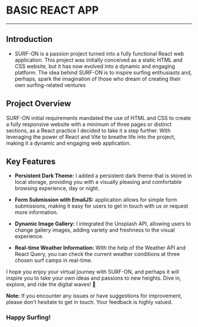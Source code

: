 # BASIC REACT APP

 <hr/>

## Introduction

- SURF-ON is a passion project turned into a fully functional React web application. This project was initially conceived as a static HTML and CSS website, but it has now evolved into a dynamic and engaging platform. The idea behind SURF-ON is to inspire surfing enthusiasts and, perhaps, spark the imagination of those who dream of creating their own surfing-related ventures

## Project Overview

SURF-ON initial requirements mandated the use of HTML and CSS to create a fully responsive website with a minimum of three pages or distinct sections, as a React practice I decided to take it a step further. With leveraging the power of React and Vite to breathe life into the project, making it a dynamic and engaging web application.

## Key Features

- **Persistent Dark Theme:** I added a persistent dark theme that is stored in local storage, providing you with a visually pleasing and comfortable browsing experience, day or night.

- **Form Submission with EmailJS:** application allows for simple form submissions, making it easy for users to get in touch with us or request more information.

- **Dynamic Image Gallery:** I integrated the Unsplash API, allowing users to change gallery images, adding variety and freshness to the visual experience.

- **Real-time Weather Information:** With the help of the Weather API and React Query, you can check the current weather conditions at three chosen surf camps in real-time.

I hope you enjoy your virtual journey with SURF-ON, and perhaps it will inspire you to take your own ideas and passions to new heights. Dive in, explore, and ride the digital waves! 🌊

**Note:** If you encounter any issues or have suggestions for improvement, please don't hesitate to get in touch. Your feedback is highly valued.

### Happy Surfing!
